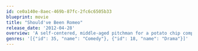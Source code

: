 ```yaml
---
id: ce0a140e-8aec-469b-87fc-2fc6c6505b33
blueprint: movie
title: "Should've Been Romeo"
release_date: '2012-04-28'
overview: 'A self-centered, middle-aged pitchman for a potato chip company loses his job and his livelihood just as his octogenarian grandfather is dropped on his doorstep unexpectedly by his mother on her way to a singles cruise.'
genres: '[{"id": 35, "name": "Comedy"}, {"id": 18, "name": "Drama"}]'
---
```

